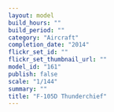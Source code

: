 ```yaml
---
layout: model
build_hours: ""
build_period: ""
category: "Aircraft"
completion_date: "2014"
flickr_set_id: ""
flickr_set_thumbnail_url: ""
model_id: "161"
publish: false
scale: "1/144"
summary: ""
title: "F-105D Thunderchief"
---
```



